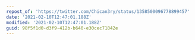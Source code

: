 ```yaml
---
repost_of: 'https://twitter.com/Chican3ry/status/1358500096778899457'
date: '2021-02-10T12:47:01.188Z'
modified: '2021-02-10T12:47:01.188Z'
guid: 98f5f1d0-d3f9-412b-b640-e30cec71842e
---
```

 
